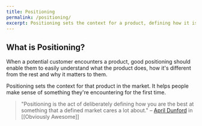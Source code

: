 ```yaml
---
title: Positioning
permalink: /positioning/
excerpt: Positioning sets the context for a product, defining how it is the best at something that a defined group cares a lot about.
---
```


## What is Positioning?

When a potential customer encounters a product, good positioning should enable them to easily understand what the product does, how it's different from the rest and why it matters to them.

Positioning sets the context for that product in the market. It helps people make sense of something they're encountering for the first time.

> "Positioning is the act of deliberately defining how you are the best at something that a defined market cares a lot about." – [April Dunford](https://twitter.com/aprildunford?lang=en) in [[Obviously Awesome]]
